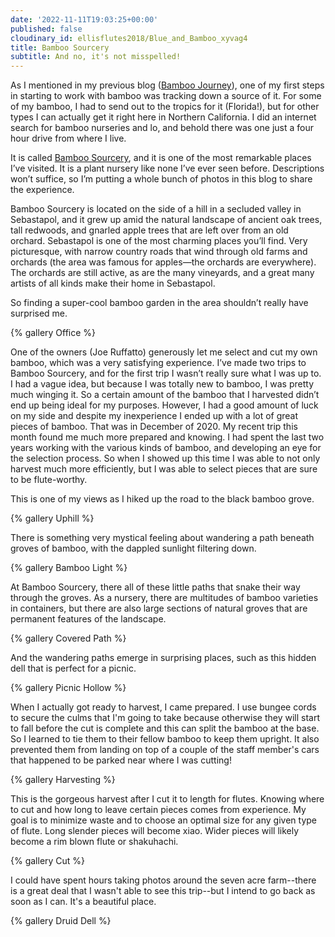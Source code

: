 ```yaml
---
date: '2022-11-11T19:03:25+00:00'
published: false
cloudinary_id: ellisflutes2018/Blue_and_Bamboo_xyvag4
title: Bamboo Sourcery
subtitle: And no, it's not misspelled!
---
```


As I mentioned in my previous blog ([Bamboo Journey](https://www.ellisflutes.com/blog/bamboo-journey)), one of my first steps in starting to work with bamboo was tracking down a source of it.  For some of my bamboo, I had to send out to the tropics for it (Florida!), but for other types I can actually get it right here in Northern California.  I did an internet search for bamboo nurseries and lo, and behold there was one just a four hour drive from where I live.

It is called [Bamboo Sourcery](https://bamboosourcery.com/), and it is one of the most remarkable places I’ve visited.  It is a plant nursery like none I’ve ever seen before.  Descriptions won’t suffice, so I’m putting a whole bunch of photos in this blog to share the experience.

Bamboo Sourcery is located on the side of a hill in a secluded valley in Sebastapol, and it grew up amid the natural landscape of ancient oak trees, tall redwoods, and gnarled apple trees that are left over from an old orchard.  Sebastapol is one of the most charming places you’ll find.  Very picturesque, with narrow country roads that wind through old farms and orchards (the area was famous for apples—the orchards are everywhere).  The orchards are still active, as are the many vineyards, and a great many artists of all kinds make their home in Sebastapol.

So finding a super-cool bamboo garden in the area shouldn’t really have surprised me.  

{% gallery Office %}

One of the owners (Joe Ruffatto) generously let me select and cut my own bamboo, which was a very satisfying experience.  I’ve made two trips to Bamboo Sourcery, and for the first trip I wasn’t really sure what I was up to.  I had a vague idea, but because I was totally new to bamboo, I was pretty much winging it.  So a certain amount of the bamboo that I harvested didn’t end up being ideal for my purposes.  However, I had a good amount of luck on my side and despite my inexperience I ended up with a lot of great pieces of bamboo.  That was in December of 2020.  My recent trip this month found me much more prepared and knowing.  I had spent the last two years working with the various kinds of bamboo, and developing an eye for the selection process.    So when I showed up this time I was able to not only harvest much more efficiently, but I was able to select pieces that are sure to be flute-worthy.

This is one of my views as I hiked up the road to the black bamboo grove.

{% gallery Uphill %}

There is something very mystical feeling about wandering a path beneath groves of bamboo, with the dappled sunlight filtering down.

{% gallery Bamboo Light %}

At Bamboo Sourcery, there all of these little paths that snake their way through the groves.  As a nursery, there are multitudes of bamboo varieties in containers, but there are also large sections of natural groves that are permanent features of the landscape.

{% gallery Covered Path %}

And the wandering paths emerge in surprising places, such as this hidden dell that is perfect for a picnic.

{% gallery Picnic Hollow %}

When I actually got ready to harvest, I came prepared.  I use bungee cords to secure the culms that I'm going to take because otherwise they will start to fall before the cut is complete and this can split the bamboo at the base.  So I learned to tie them to their fellow bamboo to keep them upright.   It also prevented them from landing on top of a couple of the staff member's cars that happened to be parked near where I was cutting!

{% gallery Harvesting %}

This is the gorgeous harvest after I cut it to length for flutes.  Knowing where to cut and how long to leave certain pieces comes from experience.  My goal is to minimize waste and to choose an optimal size for any given type of flute.  Long slender pieces will become xiao.  Wider pieces will likely become a rim blown flute or shakuhachi.

{% gallery Cut %}

I could have spent hours taking photos around the seven acre farm--there is a great deal that I wasn't able to see this trip--but I intend to go back as soon as I can.  It's a beautiful place.

{% gallery Druid Dell %}


